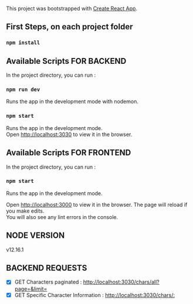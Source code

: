 This project was bootstrapped with [Create React App](https://github.com/facebook/create-react-app).


## First Steps, on each project folder

### `npm install` 

## Available Scripts FOR BACKEND

In the project directory, you can run :

### `npm run dev`
Runs the app in the development mode with nodemon.<br />

### `npm start`

Runs the app in the development mode.<br />
Open [http://localhost:3030](http://localhost:3030) to view it in the browser.

## Available Scripts FOR FRONTEND

In the project directory, you can run :
### `npm start`

Runs the app in the development mode.<br />

Open [http://localhost:3000](http://localhost:3000) to view it in the browser.
The page will reload if you make edits.<br />
You will also see any lint errors in the console.


## NODE VERSION

v12.16.1

## BACKEND REQUESTS

- [x] GET Characters paginated : [http://localhost:3030/chars/all?page=<valuePage>&limit=<valueLimit>](http://localhost:3030/chars/all/page=<valuePage>&limit=<valueLimit>)
- [x] GET Specific Character Information : [http://localhost:3030/chars/:<idChar>](http://localhost:3030/chars/:<idChar>)